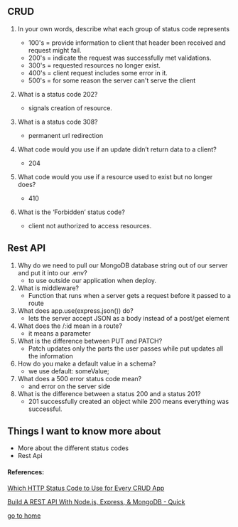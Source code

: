 ## CRUD

1. In your own words, describe what each group of status code represents
   - 100's = provide information to client that header been received and request might fail.
   - 200's = indicate the request was successfully met validations.
   - 300's = requested resources no longer exist.
   - 400's = client request includes some error in it.
   - 500's = for some reason the server can't serve the client

2. What is a status code 202?
   - signals creation of resource.
3. What is a status code 308?
   - permanent url redirection
4. What code would you use if an update didn’t return data to a client?
   - 204
5. What code would you use if a resource used to exist but no longer does?
   - 410
6. What is the ‘Forbidden’ status code?
   - client not authorized to access resources.

## Rest API

1. Why do we need to pull our MongoDB database string out of our server and put it into our .env?
   - to use outside our application when deploy.
2. What is middleware?
   - Function that runs when a server gets a request before it passed to a route
3. What does app.use(express.json()) do?
   - lets the server accept JSON as a body instead of a post/get element
4. What does the /:id mean in a route?
   - it means a parameter
5. What is the difference between PUT and PATCH?
   - Patch updates only the parts the user passes while put updates all the information
6. How do you make a default value in a schema?
   - we use default: someValue;
7. What does a 500 error status code mean?
   - and error on the server side
8. What is the difference between a status 200 and a status 201?
   - 201 successfully created an object while 200 means everything was successful.

## Things I want to know more about
 - More about the different status codes
 - Rest Api
  
#### References:

[Which HTTP Status Code to Use for Every CRUD App](https://www.moesif.com/blog/technical/api-design/Which-HTTP-Status-Code-To-Use-For-Every-CRUD-App/)

[Build A REST API With Node.js, Express, & MongoDB - Quick](https://www.youtube.com/channel/UCFbNIlppjAuEX4znoulh0Cw)



[go to home](README.md)